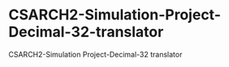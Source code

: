 # CSARCH2-Simulation-Project-Decimal-32-translator
CSARCH2-Simulation Project-Decimal-32 translator
